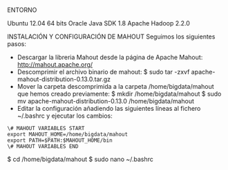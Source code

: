 ENTORNO

Ubuntu 12.04 64 bits
Oracle Java SDK 1.8
Apache Hadoop 2.2.0

INSTALACIÓN Y CONFIGURACIÓN DE MAHOUT
Seguimos los siguientes pasos:
-	Descargar la libreria Mahout desde la página de Apache Mahout:  http://mahout.apache.org/
-	Descomprimir el archivo binario de mahout:
  $ sudo tar -zxvf apache-mahout-distribution-0.13.0.tar.gz
- Mover la carpeta descomprimida a la carpeta /home/bigdata/mahout que hemos creado previamente:
  $ mkdir /home/bigdata/mahout
  $ sudo mv apache-mahout-distribution-0.13.0 /home/bigdata/mahout
-	Editar la configuración añadiendo las siguientes líneas al fichero ~/.bashrc y ejecutar los cambios:
```
\# MAHOUT VARIABLES START	
export MAHOUT_HOME=/home/bigdata/mahout
export PATH=$PATH:$MAHOUT_HOME/bin
\# MAHOUT VARIABLES END
```

$ cd /home/bigdata/mahout
$ sudo nano ~/.bashrc


